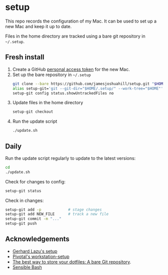 # setup

This repo records the configuration of my Mac. It can be used to set up a new
Mac and keep it up to date.

Files in the home directory are tracked using a bare git repository in `~/.setup`.

## Fresh install

1. Create a GitHub [personal access token](https://help.github.com/en/articles/creating-a-personal-access-token-for-the-command-line) for the new Mac.
1. Set up the bare repository in `~/.setup`
    ```bash
    git clone --bare https://github.com/jamesjoshuahill/setup.git "$HOME/.setup/"
    alias setup-git='git --git-dir="$HOME/.setup/" --work-tree="$HOME"'
    setup-git config status.showUntrackedFiles no
    ```
1. Update files in the home directory
    ```bash
    setup-git checkout
    ```
1. Run the update script
    ```bash
    ./update.sh
    ```

## Daily

Run the update script regularly to update to the latest versions:
```bash
cd
./update.sh
```

Check for changes to config:
```bash
setup-git status
```

Check in changes:
```bash
setup-git add -p            # stage changes
setup-git add NEW_FILE      # track a new file
setup-git commit -m "..."
setup-git push
```

## Acknowledgements

- [Gerhard Lazu's setup](https://github.com/gerhard/setup)
- [Pivotal's workstation-setup](https://github.com/pivotal/workstation-setup)
- [The best way to store your dotfiles: A bare Git repository](https://www.atlassian.com/git/tutorials/dotfiles).
- [Sensible Bash](https://github.com/mrzool/bash-sensible)
